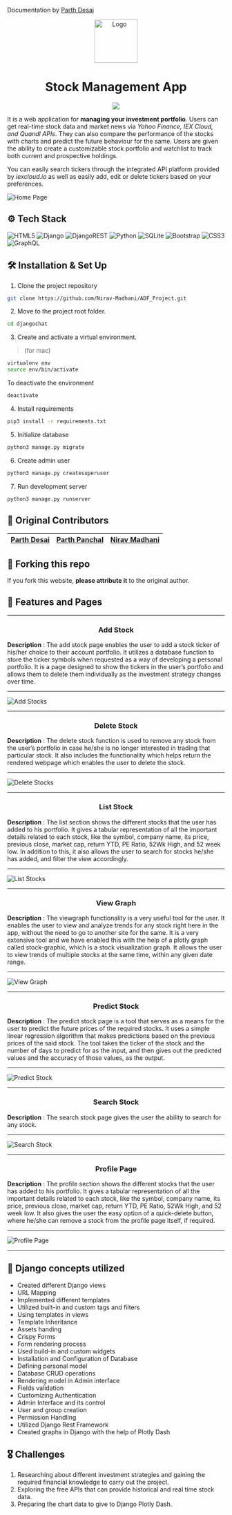 Documentation by [Parth Desai](https://github.com/pycoder2000/)

<div align="center">
  <img alt="Logo" src="https://github.com/pycoder2000/Stock-Management/raw/main/quotes/static/quotes/favicon.ico" width="100" />
</div>

<h1 align="center">
  Stock Management App
</h1>

<div align="center">

  ![](https://github.com/pycoder2000/Stock-Management/raw/main/quotes/screenshots/made-with-django.svg)

</div>

<p align="justified">
  It is a web application for <b>managing your investment portfolio</b>. Users can get real-time stock data and market news via <em>Yahoo Finance, IEX Cloud, and Quandl APIs</em>. They can also compare the performance of the stocks with charts and predict the future behaviour for the same. Users are given the ability to create a customizable stock portfolio and watchlist to track both current and prospective holdings.
</p>

<p align="justified">
  You can easily search tickers through the integrated API platform provided by <i>iexcloud.io</i> as well as easily add, edit or delete tickers based on your preferences.
</p>

![Home Page](https://github.com/pycoder2000/Stock-Management/raw/main/quotes/screenshots/HomePage.png)

## ⚙️ Tech Stack

![HTML5](https://img.shields.io/badge/html5-%23E34F26.svg?style=for-the-badge&logo=html5&logoColor=white) ![Django](https://img.shields.io/badge/django-%23092E20.svg?style=for-the-badge&logo=django&logoColor=white) ![DjangoREST](https://img.shields.io/badge/DJANGO-REST-ff1709?style=for-the-badge&logo=django&logoColor=white&color=ff1709&labelColor=gray) ![Python](https://img.shields.io/badge/python-3670A0?style=for-the-badge&logo=python&logoColor=ffdd54) ![SQLite](https://img.shields.io/badge/sqlite-%2307405e.svg?style=for-the-badge&logo=sqlite&logoColor=white) ![Bootstrap](https://img.shields.io/badge/bootstrap-%23563D7C.svg?style=for-the-badge&logo=bootstrap&logoColor=white) ![CSS3](https://img.shields.io/badge/css3-%231572B6.svg?style=for-the-badge&logo=css3&logoColor=white) ![GraphQL](https://img.shields.io/badge/-GraphQL-E10098?style=for-the-badge&logo=graphql&logoColor=white)

## 🛠 Installation & Set Up

1. Clone the project repository
```bash
git clone https://github.com/Nirav-Madhani/ADF_Project.git
```

2. Move to the project root folder.
```bash
cd djangochat
```

3. Create and activate a virtual environment.
> (for mac)
```bash
virtualenv env
source env/bin/activate
```
To deactivate the environment
```bash
deactivate
```

4. Install requirements

```bash
pip3 install -r requirements.txt
```

5. Initialize database
```bash
python3 manage.py migrate
```

6. Create admin user
```bash
python3 manage.py createsuperuser
```

7. Run development server
```bash
python3 manage.py runserver
```

## 👷 Original Contributors

  |<a href="https://github.com/pycoder2000" target="_blank">Parth Desai</a>|<a href="https://github.com/parth-panchal" target="_blank">Parth Panchal</a>|<a href="https://github.com/Nirav-Madhani" target="_blank">Nirav Madhani</a>|
  |---|---|---|

## 🚨 Forking this repo

If you fork this website, **please attribute it** to the original author.

## 🚀 Features and Pages
<hr>

<h3 align="center">Add Stock</h3>
  
<p align="justified">
<b>Description</b> : The add stock page enables the user to add a stock ticker of his/her choice to their account portfolio. It utilizes a database function to store the ticker symbols when requested as a way of developing a personal portfolio. It is a page designed to show the tickers in the user’s portfolio and allows them to delete them individually as the investment strategy changes over time.
</p>

<hr>

![Add Stocks](https://github.com/pycoder2000/Stock-Management/raw/main/quotes/screenshots/AddStock.png)

<hr>

<h3 align="center">Delete Stock</h3>
  
<p align="justified">
<b>Description</b> : The delete stock function is used to remove any stock from the user’s portfolio in case he/she is no longer interested in trading that particular stock. It also includes the functionality which helps return the rendered webpage which enables the user to delete the stock.
</p>

<hr>

![Delete Stocks](https://github.com/pycoder2000/Stock-Management/raw/main/quotes/screenshots/DeleteStock.png)

<hr>

<h3 align="center">List Stock</h3>
  
<p align="justified">
<b>Description</b> : The list section shows the different stocks that the user has added to his portfolio. It gives a tabular representation of all the important details related to each stock, like the symbol, company name, its price, previous close, market cap, return YTD, PE Ratio, 52Wk High, and 52 week low. In addition to this, it also allows the user to search for stocks he/she has added, and filter the view accordingly.
</p>

<hr>

![List Stocks](https://github.com/pycoder2000/Stock-Management/raw/main/quotes/screenshots/ListStock.png)

<hr>

<h3 align="center">View Graph</h3>
  
<p align="justified">
<b>Description</b> : The viewgraph functionality is a very useful tool for the user. It enables the user to view and analyze trends for any stock right here in the app, without the need to go to another site for the same. It is a very extensive tool and we have enabled this with the help of a plotly graph called stock-graphic, which is a stock visualization graph. It allows the user to view trends of multiple stocks at the same time, within any given date range.
</p>

<hr>

![View Graph](https://github.com/pycoder2000/Stock-Management/raw/main/quotes/screenshots/GraphPage.png)

<hr>

<h3 align="center">Predict Stock</h3>
  
<p align="justified">
<b>Description</b> : The predict stock page is a tool that serves as a means for the user to predict the future prices of the required stocks. It uses a simple linear regression algorithm that makes predictions based on the previous prices of the said stock. The tool takes the ticker of the stock and the number of days to predict for as the input, and then gives out the predicted values and the accuracy of those values, as the output.
</p>

<hr>

![Predict Stock](https://github.com/pycoder2000/Stock-Management/raw/main/quotes/screenshots/PredictStocks.png)

<hr>

<h3 align="center">Search Stock</h3>
  
<p align="justified">
<b>Description</b> : The search stock page gives the user the ability to search for any stock.
</p>

<hr>

![Search Stock](https://github.com/pycoder2000/Stock-Management/raw/main/quotes/screenshots/SearchPage.png)

<hr>

<h3 align="center">Profile Page</h3>
  
<p align="justified">
<b>Description</b> : The profile section shows the different stocks that the user has added to his portfolio. It gives a tabular representation of all the important details related to each stock, like the symbol, company name, its price, previous close, market cap, return YTD, PE Ratio, 52Wk High, and 52 week low. It also gives the user the easy option of a quick-delete button, where he/she can remove a stock from the profile page itself, if required.
</p>

<hr>

![Profile Page](https://github.com/pycoder2000/Stock-Management/raw/main/quotes/screenshots/ProfilePage.png)

<hr>

## 📘 Django concepts utilized

- Created different Django views
- URL Mapping
- Implemented different templates
- Utilized built-in and custom tags and filters
- Using templates in views
- Template Inheritance
- Assets handing
- Crispy Forms
- Form rendering process
- Used build-in and custom widgets
- Installation and Configuration of Database
- Defining personal model
- Database CRUD operations
- Rendering model in Admin interface
- Fields validation
- Customizing Authentication
- Admin Interface and its control
- User and group creation
- Permission Handling
- Utilized Django Rest Framework
- Created graphs in Django with the help of Plotly Dash

## 🎖️ Challenges

1. Researching about different investment strategies and gaining the required financial knowledge to carry out the project.
2. Exploring the free APIs that can provide historical and real time stock data.
3. Preparing the chart data to give to Django Plotly Dash.
